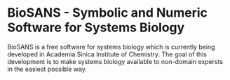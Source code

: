 # BioSANS - Symbolic and Numeric Software for Systems Biology
BioSANS is a free software for systems biology which is currently being developed in Academia Sinica Institute of Chemistry. The goal of this development is to make systems biology available to non-domain expersts in the easiest possible way.
